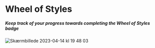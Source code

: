 # Wheel of Styles
##### Keep track of your progress towards completing the Wheel of Styles badge
![Skærmbillede 2023-04-14 kl  19 48 03](https://user-images.githubusercontent.com/9408523/232119668-c6b29396-3a3e-495e-ba20-0cdc5e619277.png)